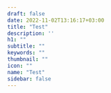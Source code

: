 ```yaml
---
draft: false
date: 2022-11-02T13:16:17+03:00
title: "Test"
description: ''
h1: ""
subtitle: ""
keywords: "" 
thumbnail: ""
icon: ""
name: "Test"
sidebar: false
---
```

